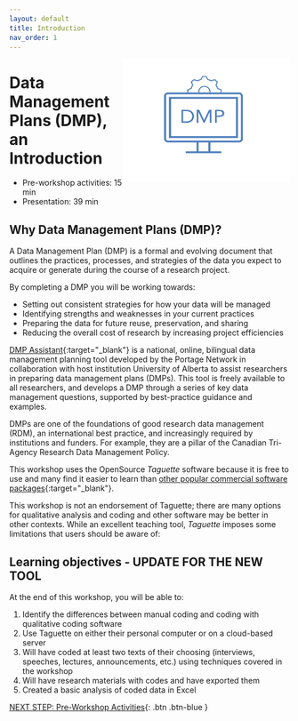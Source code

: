 ```yaml
---
layout: default
title: Introduction 
nav_order: 1
---
```

<img src="images/dmp.jpg" style="float:right;width:300px;height:220px;"> 

# Data Management Plans (DMP), an Introduction

- Pre-workshop activities: 15 min 
- Presentation: 39 min

## Why Data Management Plans (DMP)? 

A Data Management Plan (DMP) is a formal and evolving document that outlines the practices, processes, and strategies of the data you expect to acquire or generate during the course of a research project.

By completing a DMP you will be working towards:

- Setting out consistent strategies for how your data will be managed
- Identifying strengths and weaknesses in your current practices 
- Preparing the data for future reuse, preservation, and sharing
- Reducing the overall cost of research by increasing project efficiencies

[DMP Assistant](https://assistant.portagenetwork.ca/){:target="_blank"} is a national, online, bilingual data management planning tool developed by the Portage Network in collaboration with host institution University of Alberta to assist researchers in preparing data management plans (DMPs). This tool is freely available to all researchers, and develops a DMP through a series of key data management questions, supported by best-practice guidance and examples.

DMPs are one of the foundations of good research data management (RDM), an international best practice, and increasingly required by institutions and funders. For example, they are a pillar of the Canadian Tri-Agency Research Data Management Policy.

This workshop uses the OpenSource _Taguette_ software because it is free to use and many find it easier to learn than [other popular commercial software packages](https://en.wikipedia.org/wiki/Computer-assisted_qualitative_data_analysis_software){:target="_blank"}. 

This workshop is not an endorsement of Taguette; there are many options for qualitative analysis and coding and other software may be better in other contexts. While an excellent teaching tool, _Taguette_ imposes some limitations that users should be aware of:


## Learning objectives - UPDATE FOR THE NEW TOOL

At the end of this workshop, you will be able to:

1. Identify the differences between manual coding and coding with qualitative coding software
2. Use Taguette on either their personal computer or on a cloud-based server
3. Will have coded at least two texts of their choosing (interviews, speeches, lectures, announcements, etc.) using techniques covered in the workshop
4. Will have research materials with codes and have exported them
5. Created a basic analysis of coded data in Excel
 
[NEXT STEP: Pre-Workshop Activities](pre-workshop.html){: .btn .btn-blue }
